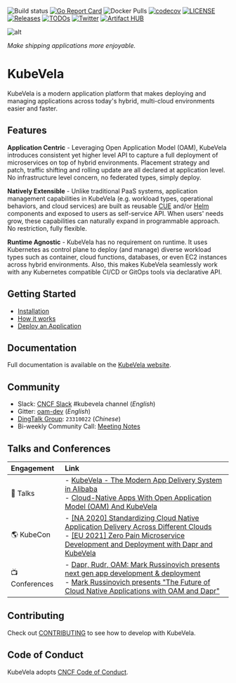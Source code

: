 ![Build status](https://github.com/oam-dev/kubevela/workflows/E2E/badge.svg)
[![Go Report Card](https://goreportcard.com/badge/github.com/oam-dev/kubevela)](https://goreportcard.com/report/github.com/oam-dev/kubevela)
![Docker Pulls](https://img.shields.io/docker/pulls/oamdev/vela-core)
[![codecov](https://codecov.io/gh/oam-dev/kubevela/branch/master/graph/badge.svg)](https://codecov.io/gh/oam-dev/kubevela)
[![LICENSE](https://img.shields.io/github/license/oam-dev/kubevela.svg?style=flat-square)](/LICENSE)
[![Releases](https://img.shields.io/github/release/oam-dev/kubevela/all.svg?style=flat-square)](https://github.com/oam-dev/kubevela/releases)
[![TODOs](https://img.shields.io/endpoint?url=https://api.tickgit.com/badge?repo=github.com/oam-dev/kubevela)](https://www.tickgit.com/browse?repo=github.com/oam-dev/kubevela)
[![Twitter](https://img.shields.io/twitter/url?style=social&url=https%3A%2F%2Ftwitter.com%2Foam_dev)](https://twitter.com/oam_dev)
[![Artifact HUB](https://img.shields.io/endpoint?url=https://artifacthub.io/badge/repository/kubevela)](https://artifacthub.io/packages/search?repo=kubevela)

![alt](docs/en/resources/KubeVela-03.png)

*Make shipping applications more enjoyable.*

# KubeVela

KubeVela is a modern application platform that makes deploying and managing applications across today's hybrid, multi-cloud environments easier and faster.

## Features

**Application Centric** - Leveraging Open Application Model (OAM), KubeVela introduces consistent yet higher level API to capture a full deployment of microservices on top of hybrid environments. Placement strategy and patch, traffic shifting and rolling update are all declared at application level. No infrastructure level concern, no federated types, simply deploy.

**Natively Extensible** - Unlike traditional PaaS systems, application management capabilities in KubeVela (e.g. workload types, operational behaviors, and cloud services) are built as reusable [CUE](https://github.com/cuelang/cue) and/or [Helm](https://helm.sh/) components and exposed to users as self-service API. When users' needs grow, these capabilities can naturally expand in programmable approach. No restriction, fully flexible.

**Runtime Agnostic** - KubeVela has no requirement on runtime. It uses Kubernetes as control plane to deploy (and manage) diverse workload types such as container, cloud functions, databases, or even EC2 instances across hybrid environments. Also, this makes KubeVela seamlessly work with any Kubernetes compatible CI/CD or GitOps tools via declarative API.

## Getting Started

- [Installation](https://kubevela.io/docs/install)
- [How it works](https://kubevela.io/docs/concepts)
- [Deploy an Application](https://kubevela.io/docs/application)

## Documentation

Full documentation is available on the [KubeVela website](https://kubevela.io/).

## Community

- Slack:  [CNCF Slack](https://slack.cncf.io/) #kubevela channel (*English*)
- Gitter: [oam-dev](https://gitter.im/oam-dev/community) (*English*)
- [DingTalk Group](https://page.dingtalk.com/wow/dingtalk/act/en-home): `23310022` (*Chinese*)
- Bi-weekly Community Call: [Meeting Notes](https://docs.google.com/document/d/1nqdFEyULekyksFHtFvgvFAYE-0AMHKoS3RMnaKsarjs)

## Talks and Conferences

| Engagement | Link        |
|:-----------|:------------|
| 🎤  Talks | - [KubeVela - The Modern App Delivery System in Alibaba](https://docs.google.com/presentation/d/1CWCLcsKpDQB3bBDTfdv2BZ8ilGGJv2E8L-iOA5HMrV0/edit?usp=sharing) <br> - [Cloud-Native Apps With Open Application Model (OAM) And KubeVela](https://www.youtube.com/watch?v=2CBu6sOTtwk)  |
| 🌎 KubeCon | - [ [NA 2020] Standardizing Cloud Native Application Delivery Across Different Clouds](https://www.youtube.com/watch?v=0yhVuBIbHcI) <br> - [ [EU 2021] Zero Pain Microservice Development and Deployment with Dapr and KubeVela](https://sched.co/iE4S) |
| 📺 Conferences | - [Dapr, Rudr, OAM: Mark Russinovich presents next gen app development & deployment](https://www.youtube.com/watch?v=eJCu6a-x9uo) <br> - [Mark Russinovich presents "The Future of Cloud Native Applications with OAM and Dapr"](https://myignite.techcommunity.microsoft.com/sessions/82059)|

## Contributing
Check out [CONTRIBUTING](./CONTRIBUTING.md) to see how to develop with KubeVela.

## Code of Conduct
KubeVela adopts [CNCF Code of Conduct](https://github.com/cncf/foundation/blob/master/code-of-conduct.md).
